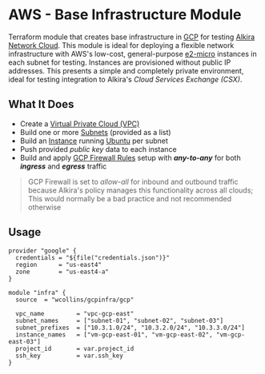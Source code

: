 # AWS - Base Infrastructure Module
Terraform module that creates base infrastructure in [GCP](https://cloud.google.com/) for testing [Alkira Network Cloud](https://www.alkira.com/). This module is ideal for deploying a flexible network infrastructure with AWS's low-cost, general-purpose [e2-micro](https://cloud.google.com/compute/docs/machine-types#e2_shared-core_machine_types) instances in each subnet for testing. Instances are provisioned without public IP addresses. This presents a simple and completely private environment, ideal for testing integration to Alkira's _Cloud Services Exchange (CSX)_.

## What It Does
- Create a [Virtual Private Cloud (VPC)](https://cloud.google.com/vpc)
- Build one or more [Subnets](https://cloud.google.com/vpc/docs/vpc#manually_created_subnet_ip_ranges) (provided as a list)
- Build an [Instance](https://cloud.google.com/compute/docs/instances) running [Ubuntu](https://ubuntu.com/) per subnet
- Push provided _public key_ data to each instance
- Build and apply [GCP Firewall Rules](https://cloud.google.com/vpc/docs/firewalls) setup with **_any-to-any_** for both **_ingress_** and **_egress_** traffic
> GCP Firewall is set to _allow-all_ for inbound and outbound traffic because Alkira's policy manages this functionality across all clouds; This would normally be a bad practice and not recommended otherwise

## Usage
```hcl
provider "google" {
  credentials = "${file("credentials.json")}"
  region      = "us-east4"
  zone        = "us-east4-a"
}

module "infra" {
  source  = "wcollins/gcpinfra/gcp"

  vpc_name         = "vpc-gcp-east"
  subnet_names     = ["subnet-01", "subnet-02", "subnet-03"]
  subnet_prefixes  = ["10.3.1.0/24", "10.3.2.0/24", "10.3.3.0/24"]
  instance_names   = ["vm-gcp-east-01", "vm-gcp-east-02", "vm-gcp-east-03"]
  project_id       = var.project_id
  ssh_key          = var.ssh_key
}
```